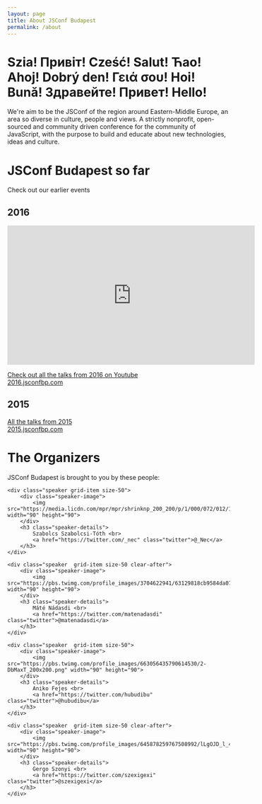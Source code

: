 ```yaml
---
layout: page
title: About JSConf Budapest
permalink: /about
---
```


# Szia! Привіт! Cześć! Salut! Ћао! Ahoj! Dobrý den! Γειά σου! Hoi! Bună! Здравейте! Привет! Hello!

We're aim to be the JSConf of the region around Eastern-Middle Europe, an area so diverse in culture, people and views. A strictly nonprofit, open-sourced and community driven conference for the community of JavaScript, with the purpose to build and educate about new technologies, ideas and culture.

# JSConf Budapest so far

Check out our earlier events

## 2016

<iframe width="560" height="315" src="https://www.youtube.com/embed/mJoS_pLbiWc?rel=0" frameborder="0" allowfullscreen></iframe>

[Check out all the talks from 2016 on Youtube](https://youtu.be/CL8_nlqTcw0?list=PL37ZVnwpeshE6PbF5GB4hvtU3A4HqMfxf)  
[2016.jsconfbp.com](http://2016.jsconfbp.com)


## 2015


[All the talks from 2015](https://youtu.be/1zj7M1LnJV4?list=PLFZ5NyC0xHDaaTy6tY9p0C0jd_rRRl5Zm)  
[2015.jsconfbp.com](http://2015.jsconfbp.com)


# The Organizers

JSConf Budapest is brought to you by these people:

<div class="grid">

    <div class="speaker grid-item size-50">
        <div class="speaker-image">
            <img src="https://media.licdn.com/mpr/mpr/shrinknp_200_200/p/1/000/072/012/16fc78f.jpg" width="90" height="90">
        </div>
        <h3 class="speaker-details">
            Szabolcs Szabolcsi-Tóth <br>
            <a href="https://twitter.com/_nec" class="twitter">@_Nec</a>
        </h3>
    </div>

    <div class="speaker  grid-item size-50 clear-after">
        <div class="speaker-image">
            <img src="https://pbs.twimg.com/profile_images/3704622941/63129818cb9584da076604263663b809_400x400.png" width="90" height="90">
        </div>
        <h3 class="speaker-details">
            Máté Nádasdi <br>
            <a href="https://twitter.com/matenadasdi" class="twitter">@matenadasdi</a>
        </h3>
    </div>

    <div class="speaker  grid-item size-50">
        <div class="speaker-image">
            <img src="https://pbs.twimg.com/profile_images/663056435790614530/2-DbMaxT_200x200.png" width="90" height="90">
        </div>
        <h3 class="speaker-details">
            Aniko Fejes <br>
            <a href="https://twitter.com/hubudibu" class="twitter">@hubudibu</a>
        </h3>
    </div>

    <div class="speaker  grid-item size-50 clear-after">
        <div class="speaker-image">
            <img src="https://pbs.twimg.com/profile_images/645878259767508992/lLgOJD_l_400x400.jpg" width="90" height="90">
        </div>
        <h3 class="speaker-details">
            Gergo Szonyi <br>
            <a href="https://twitter.com/szexigexi" class="twitter">@szexigexi</a>
        </h3>
    </div>

</div>